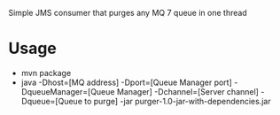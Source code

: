Simple JMS consumer that purges any MQ 7 queue in one thread

Usage
=========
* mvn package
* java -Dhost=[MQ address] -Dport=[Queue Manager port] -DqueueManager=[Queue Manager] -Dchannel=[Server channel] -Dqueue=[Queue to purge] -jar purger-1.0-jar-with-dependencies.jar
